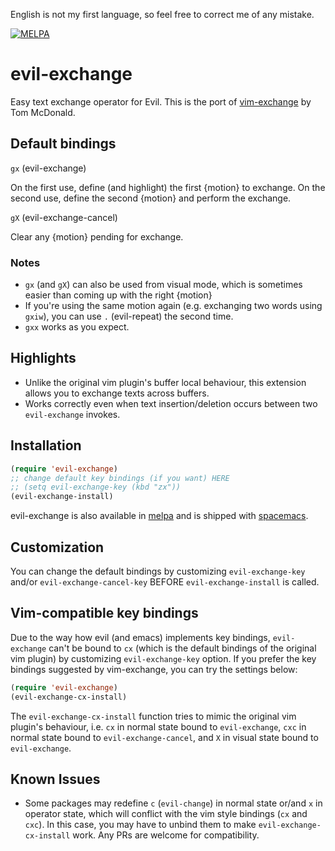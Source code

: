 English is not my first language, so feel free to correct me of any mistake.

[![MELPA](https://melpa.org/packages/evil-exchange-badge.svg)](https://melpa.org/#/evil-exchange)

evil-exchange
============

Easy text exchange operator for Evil. This is the port of [vim-exchange](https://github.com/tommcdo/vim-exchange) by Tom McDonald.

Default bindings
----------------

`gx` (evil-exchange)

On the first use, define (and highlight) the first {motion} to exchange. On the second use,
define the second {motion} and perform the exchange.

`gX` (evil-exchange-cancel)

Clear any {motion} pending for exchange.

### Notes

* `gx` (and `gX`) can also be used from visual mode, which is sometimes easier than coming
  up with the right {motion}
* If you're using the same motion again (e.g. exchanging two words using
  `gxiw`), you can use `.` (evil-repeat) the second time.
* `gxx` works as you expect.

Highlights
----------
* Unlike the original vim plugin's buffer local behaviour, this extension allows you to exchange texts across buffers.
* Works correctly even when text insertion/deletion occurs between two `evil-exchange` invokes.

Installation
------------

```lisp
(require 'evil-exchange)
;; change default key bindings (if you want) HERE
;; (setq evil-exchange-key (kbd "zx"))
(evil-exchange-install)
```

evil-exchange is also available in [melpa](https://melpa.org/) and is shipped with [spacemacs](https://github.com/syl20bnr/spacemacs).

Customization
-------

You can change the default bindings by customizing `evil-exchange-key` and/or `evil-exchange-cancel-key` BEFORE  `evil-exchange-install` is called.

Vim-compatible key bindings
-------

Due to the way how evil (and emacs) implements key bindings, `evil-exchange` can't be bound to `cx` (which is the default bindings of the original
vim plugin) by customizing `evil-exchange-key` option. If you prefer the key bindings suggested by vim-exchange, you can try the settings below:

```lisp
(require 'evil-exchange)
(evil-exchange-cx-install)
```

The `evil-exchange-cx-install` function tries to mimic the original vim plugin's behaviour, i.e. `cx` in normal state bound to `evil-exchange`,
`cxc` in normal state bound to `evil-exchange-cancel`, and `X` in visual state bound to `evil-exchange`.

Known Issues
-------

* Some packages may redefine `c` (`evil-change`) in normal state or/and `x` in operator state, which will conflict with the vim style bindings (`cx` and `cxc`). In this case, you may have to unbind them to make `evil-exchange-cx-install` work. Any PRs are welcome for compatibility.
